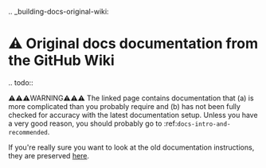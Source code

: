 .. _building-docs-original-wiki:

# ⚠️ Original docs documentation from the GitHub Wiki

.. todo::

   ⚠️⚠️⚠️WARNING⚠️⚠️⚠️
   The linked page contains documentation that (a) is more complicated than you probably require and (b) has not been fully checked for accuracy with the latest documentation setup. Unless you have a very good reason, you should probably go to :ref:`docs-intro-and-recommended`.

If you're really sure you want to look at the old documentation instructions, they are preserved [here](https://github.com/ESCOMP/CTSM/wiki/Directions-for-editing-CLM-documentation-on-github-and-sphinx/af29e2b37c07581a8ebacaa49e7a9b0ecf6bb7f3).